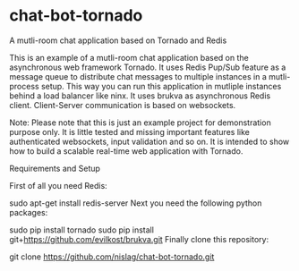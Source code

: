 # chat-bot-tornado
A mutli-room chat application based on Tornado and Redis

This is an example of a mutli-room chat application based on the asynchronous web framework Tornado. It uses Redis Pup/Sub feature as a message queue to distribute chat messages to multiple instances in a mutli-process setup. This way you can run this application in mutliple instances behind a load balancer like ninx. It uses brukva as asynchronous Redis client. Client-Server communication is based on websockets.

Note: Please note that this is just an example project for demonstration purpose only. It is little tested and missing important features like authenticated websockets, input validation and so on. It is intended to show how to build a scalable real-time web application with Tornado.

Requirements and Setup

First of all you need Redis:

sudo apt-get install redis-server
Next you need the following python packages:

sudo pip install tornado
sudo pip install git+https://github.com/evilkost/brukva.git
Finally clone this repository:

git clone https://github.com/nislag/chat-bot-tornado.git
